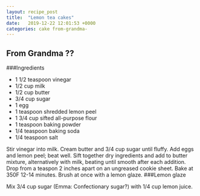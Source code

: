 ```yaml
---
layout: recipe_post
title:  "Lemon tea cakes"
date:   2019-12-22 12:01:53 +0000
categories: cake from-grandma-
---
```


## From Grandma ??
###Ingredients
* 1 1/2 teaspoon vinegar
* 1/2 cup milk
* 1/2 cup butter
* 3/4 cup sugar
* 1 egg
* 1 teaspoon shredded lemon peel
* 1 3/4 cup sifted all-purpose flour
* 1 teaspoon baking powder
* 1/4 teaspoon baking soda
* 1/4 teaspoon salt


Stir vinegar into milk. Cream butter and 3/4 cup sugar until fluffy. Add eggs and lemon peel; beat well. Sift together dry ingredients and add to butter mixture, alternatively with milk, beating until smooth after each addition. Drop from a teaspon 2 inches apart on an ungreased cookie sheet. Bake at 350F 12-14 minutes. Brush at once with a lemon glaze.
###Lemon glaze

Mix 3/4 cup sugar (Emma: Confectionary sugar?) with 1/4 cup lemon juice.
